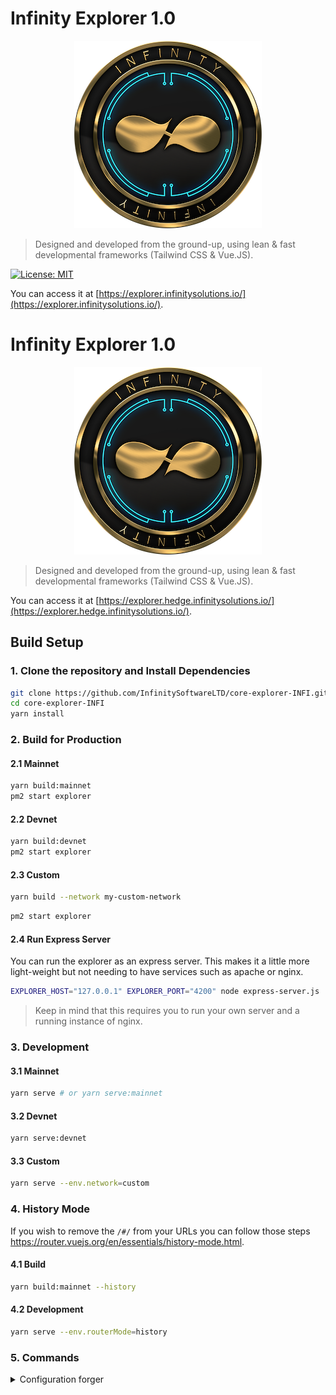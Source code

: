# Infinity Explorer 1.0

<p align="center">
    <img src="/InfinityExplorer.png" />
</p>

> Designed and developed from the ground-up, using lean & fast developmental frameworks (Tailwind CSS & Vue.JS).

[![License: MIT](https://badgen.now.sh/badge/license/MIT/green)](https://opensource.org/licenses/MIT)


You can access it at [https://explorer.infinitysolutions.io/](https://explorer.infinitysolutions.io/).


# Infinity Explorer 1.0

<p align="center">
    <img src="/InfinityExplorer.png" />
</p>

> Designed and developed from the ground-up, using lean & fast developmental frameworks (Tailwind CSS & Vue.JS).


You can access it at [https://explorer.hedge.infinitysolutions.io/](https://explorer.hedge.infinitysolutions.io/).

## Build Setup

### 1. Clone the repository and Install Dependencies

```bash
git clone https://github.com/InfinitySoftwareLTD/core-explorer-INFI.git
cd core-explorer-INFI
yarn install
```

### 2. Build for Production

#### 2.1 Mainnet

```bash
yarn build:mainnet
pm2 start explorer
```

#### 2.2 Devnet

```bash
yarn build:devnet
pm2 start explorer
```

#### 2.3 Custom

```bash
yarn build --network my-custom-network
```
```bash
pm2 start explorer
```


#### 2.4 Run Express Server

You can run the explorer as an express server. This makes it a little more light-weight but not needing to have services such as apache or nginx.

```bash
EXPLORER_HOST="127.0.0.1" EXPLORER_PORT="4200" node express-server.js
```

> Keep in mind that this requires you to run your own server and a running instance of nginx.

### 3. Development

#### 3.1 Mainnet

```bash
yarn serve # or yarn serve:mainnet
```

#### 3.2 Devnet

```bash
yarn serve:devnet
```

#### 3.3 Custom

```bash
yarn serve --env.network=custom
```

### 4. History Mode

If you wish to remove the `/#/` from your URLs you can follow those steps https://router.vuejs.org/en/essentials/history-mode.html.

#### 4.1 Build

```bash
yarn build:mainnet --history
```

#### 4.2 Development

```bash
yarn serve --env.routerMode=history
```

### 5. Commands

<details><summary>Configuration forger</summary>

```bash
# status
pm2 status

# Start Explorer
pm2 start explorer

# Stop Explorer
pm2 stop explorer
```
## Testing

```bash
$ yarn test
```

## Contributing

- If you find any bugs, submit an [issue](../../issues) or open a [pull-request](../../pulls), helping us catch and fix them.
- Engage with other users and developers on the [Infinitysoftware](https://github.com/InfinitySoftwareLTD).
- Join our [gitter].
- [Contribute bounties].

## Security

If you discover a security vulnerability within this package, please send an e-mail to developers@infinitysoftware.io. All security vulnerabilities will be promptly addressed.

## Credits

This project exists thanks to all the people who [contribute](../../contributors).

## License

[MIT](LICENSE) © [Infinity Software](https://infinitysoftware.io)

